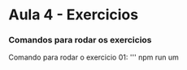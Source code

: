 # Aula 4 - Exercicios

### Comandos para rodar os exercicios
Comando para rodar o exercicio 01:
'''
npm run um
